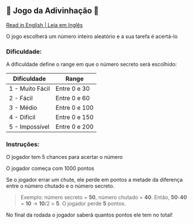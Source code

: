 ##  🎯 Jogo da Adivinhação 🎯

[Read in English | Leia em Inglês](https://github.com/molusca/Ruby/blob/master/ruby_games/guessing_game/README.md)

O jogo escolherá um número inteiro aleatório e a sua tarefa é acertá-lo

### Dificuldade:
A dificuldade define o range em que o número secreto será escolhido:

  | Dificuldade      | Range  |
  |----------------|-------------------|
  | 1 - Muito Fácil  | Entre 0 e 30  |
  | 2 - Fácil       | Entre 0 e 60  |
  | 3 - Médio     | Entre 0 e 100 |
  | 4 - Difícil       | Entre 0 e 150 |
  | 5 - Impossível | Entre 0 e 200 |
  
### Instruções:
  O jogador tem 5 chances para acertar o número
  
  O jogador começa com 1000 pontos

  Se o jogador errar um chute, ele perde em pontos a metade da diferença entre o número chutado e o número secreto.
  > Exemplo: número secreto = **50**, número chutado = **40**. Então, **50**-**40** = **10** -> **10**/2 = **5**. O jogador perde **5** pontos.

  No final da rodada o jogador saberá quantos pontos ele tem no total!

